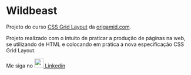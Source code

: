 # Wildbeast

Projeto do curso <a href="https://www.origamid.com/curso/css-grid-layout/">CSS Grid Layout</a> da <a href="https://www.origamid.com/">origamid.com</a>.

Projeto realizado com o intuito de praticar a produção de páginas na web, se utilizando de HTML e colocando em prática a nova especificação CSS Grid Layout.

Me siga no <a href="https://www.linkedin.com/in/jose-de-souza/" target="_blank"><img width="25" height="25" src="https://cdn.icon-icons.com/icons2/2428/PNG/512/linkedin_black_logo_icon_147114.png"> Linkedin</a>